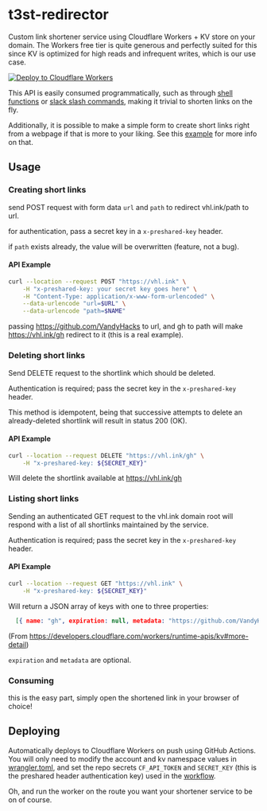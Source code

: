 # t3st-redirector

Custom link shortener service using Cloudflare Workers + KV store on your domain. The Workers free tier is quite generous and perfectly suited for this since KV is optimized for high reads and infrequent writes, which is our use case.

[![Deploy to Cloudflare Workers](https://deploy.workers.cloudflare.com/button)](https://deploy.workers.cloudflare.com/?url=https://github.com/VandyHacks/vhl.ink)

This API is easily consumed programmatically, such as through [shell functions](https://github.com/aadibajpai/dotfiles/blob/f1c58f7f19778c0d591b0a199427c519835a9614/fish/.config/fish/functions/shorten.fish#L1-L7) or [slack slash commands](https://github.com/VandyHacks/nimbus), making it trivial to shorten links on the fly.

Additionally, it is possible to make a simple form to create short links right from a webpage if that is more to your liking. See this [example](https://developers.cloudflare.com/workers/examples/read-post) for more info on that.

## Usage

### Creating short links

send POST request with form data `url` and `path` to redirect vhl.ink/path to url.

for authentication, pass a secret key in a `x-preshared-key` header.

if `path` exists already, the value will be overwritten (feature, not a bug).

#### API Example

```bash
curl --location --request POST "https://vhl.ink" \
    -H "x-preshared-key: your secret key goes here" \
    -H "Content-Type: application/x-www-form-urlencoded" \
    --data-urlencode "url=$URL" \
    --data-urlencode "path=$NAME"
```

passing https://github.com/VandyHacks to url, and gh to path will make https://vhl.ink/gh redirect to it (this is a real example).

### Deleting short links

Send DELETE request to the shortlink which should be deleted.

Authentication is required; pass the secret key in the `x-preshared-key` header.

This method is idempotent, being that successive attempts to delete an already-deleted shortlink
will result in status 200 (OK).

#### API Example

```bash
curl --location --request DELETE "https://vhl.ink/gh" \
    -H "x-preshared-key: ${SECRET_KEY}"
```

Will delete the shortlink available at https://vhl.ink/gh

### Listing short links

Sending an authenticated GET request to the vhl.ink domain root will respond with a list of all
shortlinks maintained by the service.

Authentication is required; pass the secret key in the `x-preshared-key` header.

#### API Example

```bash
curl --location --request GET "https://vhl.ink" \
    -H "x-preshared-key: ${SECRET_KEY}"
```

Will return a JSON array of keys with one to three properties:

```json
  [{ name: "gh", expiration: null, metadata: "https://github.com/VandyHacks/vaken"}, ...]
```

(From https://developers.cloudflare.com/workers/runtime-apis/kv#more-detail)

`expiration` and `metadata` are optional.

### Consuming

this is the easy part, simply open the shortened link in your browser of choice!

## Deploying

Automatically deploys to Cloudflare Workers on push using GitHub Actions. You will only need to modify the account and kv namespace values in [wrangler.toml](wrangler.toml), and set the repo secrets `CF_API_TOKEN` and `SECRET_KEY` (this is the preshared header authentication key) used in the [workflow](.github/workflows/main.yml).

Oh, and run the worker on the route you want your shortener service to be on of course.
